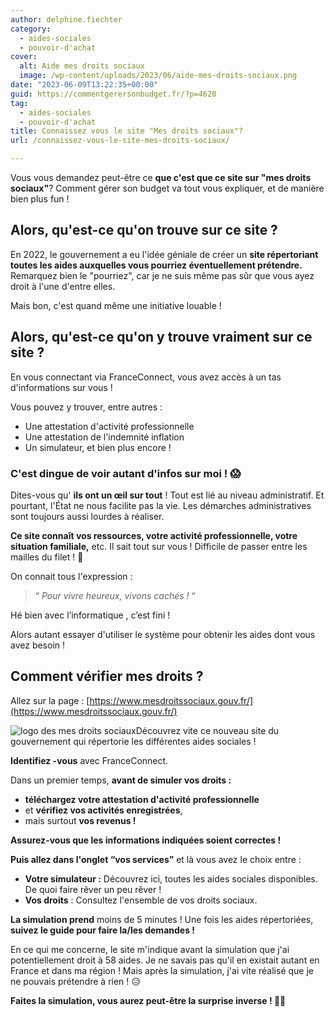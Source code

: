 ```yaml
---
author: delphine.fiechter
category:
  - aides-sociales
  - pouvoir-d'achat
cover:
  alt: Aide mes droits sociaux
  image: /wp-content/uploads/2023/06/aide-mes-droits-sociaux.png
date: "2023-06-09T13:22:35+00:00"
guid: https://commentgerersonbudget.fr/?p=4620
tag:
  - aides-sociales
  - pouvoir-d'achat
title: Connaissez vous le site "Mes droits sociaux"?
url: /connaissez-vous-le-site-mes-droits-sociaux/

---
```

  
Vous vous demandez peut-être ce **que c'est que ce site sur "mes droits sociaux"**? Comment gérer son budget va tout vous expliquer, et de manière bien plus fun !

## Alors, qu'est-ce qu'on trouve sur ce site ?

En 2022, le gouvernement a eu l'idée géniale de créer un **site répertoriant toutes les aides auxquelles vous pourriez éventuellement prétendre.** Remarquez bien le "pourriez", car je ne suis même pas sûr que vous ayez droit à l'une d'entre elles.

Mais bon, c'est quand même une initiative louable !

## Alors, qu'est-ce qu'on y trouve vraiment sur ce site ?

En vous connectant via FranceConnect, vous avez accès à un tas d'informations sur vous !

Vous pouvez y trouver, entre autres :

- Une attestation d'activité professionnelle
- Une attestation de l'indemnité inflation
- Un simulateur, et bien plus encore !

### C'est dingue de voir autant d'infos sur moi ! 😱

Dites-vous qu' **ils ont un œil sur tout** ! Tout est lié au niveau administratif. Et pourtant, l'État ne nous facilite pas la vie. Les démarches administratives sont toujours aussi lourdes à réaliser.

**Ce site connaît vos ressources, votre activité professionnelle, votre situation familiale,** etc. Il sait tout sur vous ! Difficile de passer entre les mailles du filet ! 🥅

On connait tous l'expression :

> “ _Pour vivre heureux, vivons cachés !_ “

Hé bien avec l’informatique , c’est fini !

Alors autant essayer d'utiliser le système pour obtenir les aides dont vous avez besoin !

## Comment vérifier mes droits ?

Allez sur la page : [https://www.mesdroitssociaux.gouv.fr/](https://www.mesdroitssociaux.gouv.fr/)

![logo des mes droits sociaux](https://commentgerersonbudget.fr/wp-content/uploads/2023/06/mes-droits-sociaux.png)Découvrez vite ce nouveau site du gouvernement qui répertorie les différentes aides sociales !

**Identifiez -vous** avec FranceConnect.

Dans un premier temps, **avant de simuler vos droits :**

- **téléchargez votre attestation d'activité professionnelle**
- et **vérifiez vos activités enregistrées**,
- mais surtout **vos revenus !**

**Assurez-vous que les informations indiquées soient correctes !**

**Puis allez dans l'onglet “vos services”** et là vous avez le choix entre :

- **Votre simulateur :** Découvrez ici, toutes les aides sociales disponibles. De quoi faire rêver un peu rêver !
- **Vos droits** : Consultez l'ensemble de vos droits sociaux.

**La simulation prend** moins de 5 minutes ! Une fois les aides répertoriées, **suivez le guide pour faire la/les demandes !**

En ce qui me concerne, le site m'indique avant la simulation que j'ai potentiellement droit à 58 aides. Je ne savais pas qu'il en existait autant en France et dans ma région ! Mais après la simulation, j'ai vite réalisé que je ne pouvais prétendre à rien ! 😥

**Faites la simulation, vous aurez peut-être la surprise inverse ! 🎉🎁**
